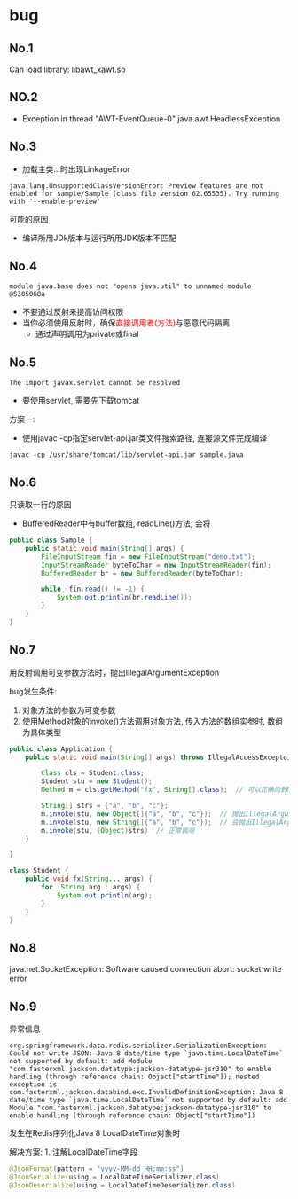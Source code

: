 # bug

## No.1

Can load library: libawt_xawt.so

## NO.2 

- Exception in thread "AWT-EventQueue-0" java.awt.HeadlessException

## No.3 

- 加载主类...时出现LinkageError

`java.lang.UnsupportedClassVersionError: Preview features are not enabled for sample/Sample (class file version 62.65535). Try running with '--enable-preview'`

可能的原因

- 编译所用JDk版本与运行所用JDK版本不匹配

## No.4

 `module java.base does not "opens java.util" to unnamed module @5305068a`

- 不要通过反射来提高访问权限
- 当你必须使用反射时，确保<font color="red">直接调用者(方法)</font>与恶意代码隔离
  - 通过声明调用为private或final

## No.5

`The import javax.servlet cannot be resolved`

- 要使用servlet, 需要先下载tomcat

方案一:

- 使用javac -cp指定servlet-api.jar类文件搜索路径, 连接源文件完成编译

```shell
javac -cp /usr/share/tomcat/lib/servlet-api.jar sample.java
```

## No.6

只读取一行的原因

- BufferedReader中有buffer数组, readLine()方法, 会将

```java
public class Sample {
    public static void main(String[] args) {
        FileInputStream fin = new FileInputStream("demo.txt");
        InputStreamReader byteToChar = new InputStreamReader(fin);
        BufferedReader br = new BufferedReader(byteToChar);

        while (fin.read() != -1) {
            System.out.println(br.readLine());
        }
    }
}
```

## No.7

用反射调用可变参数方法时，抛出IllegalArgumentException

bug发生条件:

1. 对象方法的参数为可变参数
2. 使用[Method对象](Java_Reflect_AccessibleObject.md)的invoke()方法调用对象方法, 传入方法的数组实参时, 数组为具体类型

```java
public class Application {
    public static void main(String[] args) throws IllegalAccessExceptoin, IllegalArgumentException, InvocationTargetException {

        Class cls = Student.class;
        Student stu = new Student();
        Method m = cls.getMethod("fx", String[].class);  // 可以正确的到Method对象

        String[] strs = {"a", "b", "c"};
        m.invoke(stu, new Object[]{"a", "b", "c"});  // 抛出IllegalArgumentException
        m.invoke(stu, new String[]{"a", "b", "c"});  // 会抛出IllegalArgumentException异常
        m.invoke(stu, (Object)strs)  // 正常调用
    }

}

class Student {
    public void fx(String... args) {
        for (String arg : args) {
            System.out.println(arg);
        }
    }
}
```

## No.8

java.net.SocketException: Software caused connection abort: socket write error

## No.9

异常信息

```
org.springframework.data.redis.serializer.SerializationException: Could not write JSON: Java 8 date/time type `java.time.LocalDateTime` not supported by default: add Module "com.fasterxml.jackson.datatype:jackson-datatype-jsr310" to enable handling (through reference chain: Object["startTime"]); nested exception is com.fasterxml.jackson.databind.exc.InvalidDefinitionException: Java 8 date/time type `java.time.LocalDateTime` not supported by default: add Module "com.fasterxml.jackson.datatype:jackson-datatype-jsr310" to enable handling (through reference chain: Object["startTime"])
```

发生在Redis序列化Java 8 LocalDateTime对象时

解决方案: 1. 注解LocalDateTime字段

```java
@JsonFormat(pattern = "yyyy-MM-dd HH:mm:ss")
@JsonSerialize(using = LocalDateTimeSerializer.class)
@JsonDeserialize(using = LocalDateTimeDeserializer.class)
```